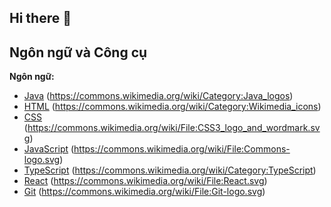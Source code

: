 ## Hi there 👋


## Ngôn ngữ và Công cụ

**Ngôn ngữ:**

* [Java](https://www.oracle.com/java/) (https://commons.wikimedia.org/wiki/Category:Java_logos)
* [HTML](https://www.w3schools.com/html/) (https://commons.wikimedia.org/wiki/Category:Wikimedia_icons)
* [CSS](https://www.w3schools.com/css/) (https://commons.wikimedia.org/wiki/File:CSS3_logo_and_wordmark.svg)
* [JavaScript](https://developer.mozilla.org/en-US/docs/Web/JavaScript) (https://commons.wikimedia.org/wiki/File:Commons-logo.svg)
* [TypeScript](https://learn.microsoft.com/en-us/training/modules/typescript-get-started/) (https://commons.wikimedia.org/wiki/Category:TypeScript)
* [React](https://legacy.reactjs.org/) (https://commons.wikimedia.org/wiki/File:React.svg)
* [Git](https://www.git-scm.com/) (https://commons.wikimedia.org/wiki/File:Git-logo.svg)
<!--
**EntidiAnh/EntidiAnh** is a ✨ _special_ ✨ repository because its `README.md` (this file) appears on your GitHub profile.

Here are some ideas to get you started:

- 🔭 I’m currently working on ...
- 🌱 I’m currently learning ...
- 👯 I’m looking to collaborate on ...
- 🤔 I’m looking for help with ...
- 💬 Ask me about ...
- 📫 How to reach me: ...
- 😄 Pronouns: ...
- ⚡ Fun fact: ...
-->
